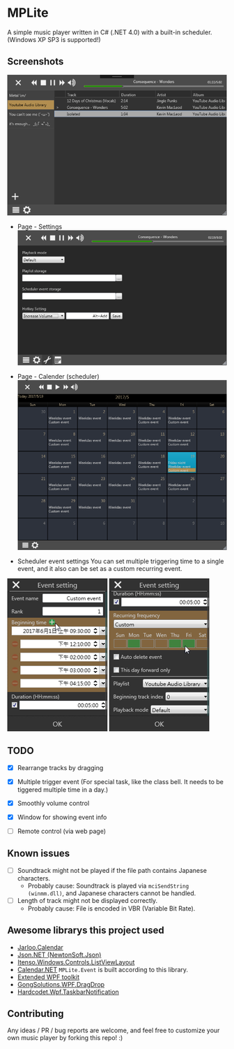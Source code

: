 # MPLite
A simple music player written in C# (.NET 4.0) with a built-in scheduler.
(Windows XP SP3 is supported!)


## Screenshots

![](screenshots/ss_Player.png)

* Page - Settings
![](screenshots/ss_Settings.png)

* Page - Calender (scheduler)
![](screenshots/ss_Calendar.png)

* Scheduler event settings
You can set multiple triggering time to a single event, and it also can be set as a custom recurring event.

![](screenshots/ss_EventSetting_01.png)  ![](screenshots/ss_EventSetting_02.png)


## TODO
- [x] Rearrange tracks by dragging
- [x] Multiple trigger event (For special task, like the class bell. It needs to be tiggered multiple time in a day.)
- [x] Smoothly volume control
- [x] Window for showing event info
- [ ] Remote control (via web page)


## Known issues
- [ ] Soundtrack might not be played if the file path contains Japanese characters.
    - Probably cause: Soundtrack is played via `mciSendString (winmm.dll)`, and Japanese characters cannot be handled.
- [ ] Length of track might not be displayed correctly.
    - Probably cause: File is encoded in VBR (Variable Bit Rate).


## Awesome librarys this project used
- [Jarloo.Calendar](http://www.jarloo.com/wpf-calendar-control/)
- [Json.NET (NewtonSoft.Json)](http://www.newtonsoft.com/json)
- [Itenso.Windows.Controls.ListViewLayout](https://www.codeproject.com/Articles/25058/ListView-Layout-Manager)
- [Calendar.NET](https://www.codeproject.com/Articles/378900/Calendar-NET) `MPLite.Event` is built according to this library.
- [Extended WPF toolkit](http://wpftoolkit.codeplex.com/)
- [GongSolutions.WPF.DragDrop](https://github.com/punker76/gong-wpf-dragdrop)
- [Hardcodet.Wpf.TaskbarNotification](http://www.hardcodet.net/wpf-notifyicon)


## Contributing
Any ideas / PR / bug reports are welcome, and feel free to customize your own music player by forking this repo! :)

